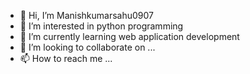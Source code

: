 - 👋 Hi, I’m Manishkumarsahu0907
- 👀 I’m interested in python programming 
- 🌱 I’m currently learning web application development 
- 💞️ I’m looking to collaborate on ...
- 📫 How to reach me ...

<!---
Manishkumarsahu0907/Manishkumarsahu0907 is a ✨ special ✨ repository because its `README.md` (this file) appears on your GitHub profile.
You can click the Preview link to take a look at your changes.
--->

